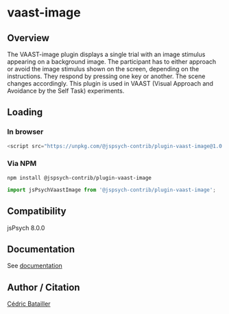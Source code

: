 # vaast-image

## Overview

The VAAST-image plugin displays a single trial with an image stimulus appearing on a background image. The participant has to either approach or avoid the image stimulus shown on the screen, depending on the instructions. They respond by pressing one key or another. The scene changes accordingly. This plugin is used in VAAST (Visual Approach and Avoidance by the Self Task) experiments.

## Loading

### In browser

```js
<script src="https://unpkg.com/@jspsych-contrib/plugin-vaast-image@1.0.0"></script>
```

### Via NPM

```
npm install @jspsych-contrib/plugin-vaast-image
```

```js
import jsPsychVaastImage from '@jspsych-contrib/plugin-vaast-image';
```

## Compatibility

jsPsych 8.0.0

## Documentation

See [documentation](https://github.com/jspsych/jspsych-contrib/blob/main/packages/plugin-vaast-image/docs/jspsych-vaast-image.md)

## Author / Citation

[Cédric Batailler](https://github.com/cedricbatailler)
